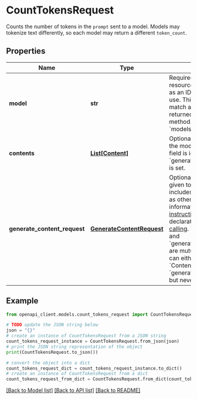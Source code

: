 # CountTokensRequest

Counts the number of tokens in the `prompt` sent to a model.   Models may tokenize text differently, so each model may return a different  `token_count`.

## Properties

Name | Type | Description | Notes
------------ | ------------- | ------------- | -------------
**model** | **str** | Required. The model&#39;s resource name. This serves as an ID for the Model to  use.   This name should match a model name returned by the &#x60;ListModels&#x60; method.   Format: &#x60;models/{model}&#x60; | 
**contents** | [**List[Content]**](Content.md) | Optional. The input given to the model as a prompt. This field is ignored  when &#x60;generate_content_request&#x60; is set. | [optional] 
**generate_content_request** | [**GenerateContentRequest**](GenerateContentRequest.md) | Optional. The overall input given to the &#x60;Model&#x60;. This includes the prompt  as well as other model steering information like [system  instructions](https://ai.google.dev/gemini-api/docs/system-instructions),  and/or function declarations for [function  calling](https://ai.google.dev/gemini-api/docs/function-calling).  &#x60;Model&#x60;s/&#x60;Content&#x60;s and &#x60;generate_content_request&#x60;s are mutually  exclusive. You can either send &#x60;Model&#x60; + &#x60;Content&#x60;s or a  &#x60;generate_content_request&#x60;, but never both. | [optional] 

## Example

```python
from openapi_client.models.count_tokens_request import CountTokensRequest

# TODO update the JSON string below
json = "{}"
# create an instance of CountTokensRequest from a JSON string
count_tokens_request_instance = CountTokensRequest.from_json(json)
# print the JSON string representation of the object
print(CountTokensRequest.to_json())

# convert the object into a dict
count_tokens_request_dict = count_tokens_request_instance.to_dict()
# create an instance of CountTokensRequest from a dict
count_tokens_request_from_dict = CountTokensRequest.from_dict(count_tokens_request_dict)
```
[[Back to Model list]](../README.md#documentation-for-models) [[Back to API list]](../README.md#documentation-for-api-endpoints) [[Back to README]](../README.md)


